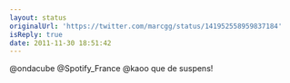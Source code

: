 ```yaml
---
layout: status
originalUrl: 'https://twitter.com/marcgg/status/141952558959837184'
isReply: true
date: 2011-11-30 18:51:42
---
```


@ondacube @Spotify_France @kaoo que de suspens!
